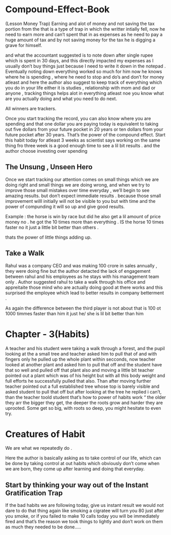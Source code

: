 # Compound-Effect-Book
(Lesson Money Trap)
Earning and alot of money and not saving the tax portion from the that is a type of trap in which the writter intially fell, now he need to earn more and can’t spent that in as expenses as he need to pay a huge amount of tax and by not saving money for the tax he is digging a grave for himself.

and what the accountant suggested is to note down after single rupee which is spent in 30 days, and this directly impacted my expenses as I usually don’t buy things just because I need to write it down in the notepad . Eventually noting down everything worked so much for him now he knows where he is spending , where he need to stop and do’s and don’t for money atleast and here the author also suggest to keep track of everything which you do in your life either it is studies , relationship with mom and dad or anyone , tracking things helps alot in everything atleast noe you know what are you actually doing and what you need to do next.

All winners are trackers.

Once you start tracking the record, you can also know where you are spending and that one dollar you are paying today is equivalent to taking out five dollars from your future pocket in 20 years or ten dollars from your future pocket after 30 years. That’s the power of the compound effect. Start this habit today for atleast 3 weeks as scientist says working on the same thing fro three week is a good enough time to see a lil bit results . and the author choose investing over spending 

## The Unsung , Unseen Hero

Once we start tracking our attention comes on small things which we are doing right and small things we are doing wrong, and when we try to improve those small mistakes over time everyday , we’ll begin to see amazing results. but don’t expect immediate results .  because those small improvement willl initially will not be visible to you but with time and the power of compunding it will so up and give good results.

Example : the horse is win by race but did he also get a lil amount of price money no . he got the 10 times more than everything . IS the horse 10 times faster no it just a little bit better than others .

thats the power of little things adding up. 

## Take a Walk

Rahul was a company CEO and was making 100 crore in sales annually , they were doing fine but the author detacted the lack of engagement between rahul and his employees as he stays with his management team only . Author suggested rahul to take a walk through his office and appreitaite those mind who are actually doing good at there works and this surprised the employee which lead to better results in company betterment . 

As again the difference between the third player is not about that is 100 ot 1000 timmes faster than him it just he/ she is lil bit better than him

# Chapter - 3(Habits)

A teacher and his student were taking a walk through a forest, and the pupil looking at the a small tree and teacher asked him to pull that of and with fingers only he pulled up the whole plant within secconds, now teacher looked at another plant and asked him to pull that off and the student have that so well and pulled off that plant also and moving a little bit teacher pointed out a plant which was of his height but with all this body weight and full efforts he successfully pulled that also. Than after moving further teacher pointed out a full established tree whose top is barely visible and asked student to pull that off but after looking at the tree he replied i can’t, than the teacher toold student that’s how to power of habits work “ the older they arr the bigger they get, the deeper the roots grow and harder they are uprooted. Some get so big, with roots so deep, you might hesitate to even try.

# Creatures of Habit

We are what we repeatedly do .

Here the author is basically asking as to take control of our life, which can be done by taking control at out habits which obviously don’t come when we are born, they come up after learning and doing that everyday.

## Start by thinking your way out of the Instant Gratification Trap

If the bad habits we are following today, give us instant result we would not dare to do that thing again like smoking a cigratee will turn you 80 just after you smoke,  or if you failed to make 10 calls today you will be immediately fired and that’s the reason we took things to lightly and don’t work on them as much they needed to be done…..
